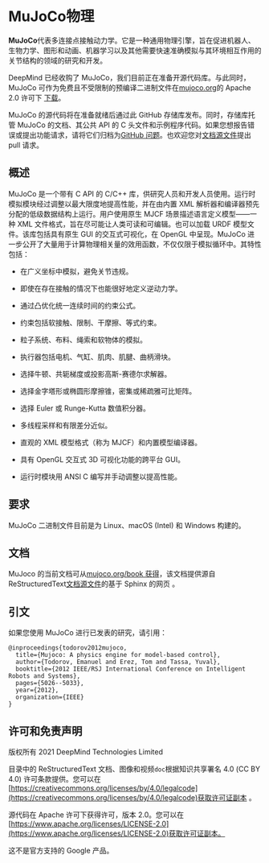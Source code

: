# MuJoCo物理

**MuJoCo**代表多连接点接触动力学。它是一种通用物理引擎，旨在促进机器人、生物力学、图形和动画、机器学习以及其他需要快速准确模拟与其环境相互作用的关节结构的领域的研究和开发。

DeepMind 已经收购了 MuJoCo，我们目前正在准备开源代码库。与此同时，MuJoCo 可作为免费且不受限制的预编译二进制文件在[mujoco.org](https://mujoco.org/)的 Apache 2.0 许可下 [下载](https://mujoco.org/)。

MuJoCo 的源代码将在准备就绪后通过此 GitHub 存储库发布。同时，存储库托管 MuJoCo 的文档、其公共 API 的 C 头文件和示例程序代码。如果您想报告错误或提出功能请求，请将它们归档为[GitHub 问题](https://github.com/deepmind/mujoco/issues)。也欢迎您对[文档源文件](https://github.com/deepmind/mujoco/tree/main/doc)提出 pull 请求。

## [](https://github.com/tigerneil/mujoco#overview)概述

MuJoCo 是一个带有 C API 的 C/C++ 库，供研究人员和开发人员使用。运行时模拟模块经过调整以最大限度地提高性能，并在由内置 XML 解析器和编译器预先分配的低级数据结构上运行。用户使用原生 MJCF 场景描述语言定义模型——一种 XML 文件格式，旨在尽可能让人类可读和可编辑。也可以加载 URDF 模型文件。该库包括具有原生 GUI 的交互式可视化，在 OpenGL 中呈现。MuJoCo 进一步公开了大量用于计算物理相关量的效用函数，不仅仅限于模拟循环中。其特性包括：

-   在广义坐标中模拟，避免关节违规。
    
-   即使在存在接触的情况下也能很好地定义逆动力学。
    
-   通过凸优化统一连续时间的约束公式。
    
-   约束包括软接触、限制、干摩擦、等式约束。
    
-   粒子系统、布料、绳索和软物体的模拟。
    
-   执行器包括电机、气缸、肌肉、肌腱、曲柄滑块。
    
-   选择牛顿、共轭梯度或投影高斯-赛德尔求解器。
    
-   选择金字塔形或椭圆形摩擦锥，密集或稀疏雅可比矩阵。
    
-   选择 Euler 或 Runge-Kutta 数值积分器。
    
-   多线程采样和有限差分近似。
    
-   直观的 XML 模型格式（称为 MJCF）和内置模型编译器。
    
-   具有 OpenGL 交互式 3D 可视化功能的跨平台 GUI。
    
-   运行时模块用 ANSI C 编写并手动调整以提高性能。
    

## [](https://github.com/tigerneil/mujoco#requirements)要求

MuJoCo 二进制文件目前是为 Linux、macOS (Intel) 和 Windows 构建的。

## [](https://github.com/tigerneil/mujoco#documentation)文档

MuJoco 的当前文档可从[mujoco.org/book 获得](https://mujoco.org/book)，该文档提供源自 ReStructuredText[文档源文件](https://github.com/deepmind/mujoco/tree/main/doc)的基于 Sphinx 的网页 。

## [](https://github.com/tigerneil/mujoco#citation)引文

如果您使用 MuJoCo 进行已发表的研究，请引用：

```
@inproceedings{todorov2012mujoco,
  title={Mujoco: A physics engine for model-based control},
  author={Todorov, Emanuel and Erez, Tom and Tassa, Yuval},
  booktitle={2012 IEEE/RSJ International Conference on Intelligent Robots and Systems},
  pages={5026--5033},
  year={2012},
  organization={IEEE}
}
```

## [](https://github.com/tigerneil/mujoco#license-and-disclaimer)许可和免责声明

版权所有 2021 DeepMind Technologies Limited

目录中的 ReStructuredText 文档、图像和视频`doc`根据知识共享署名 4.0 (CC BY 4.0) 许可条款提供。您可以在[https://creativecommons.org/licenses/by/4.0/legalcode](https://creativecommons.org/licenses/by/4.0/legalcode)获取许可证副本 。

源代码在 Apache 许可下获得许可，版本 2.0。您可以在[https://www.apache.org/licenses/LICENSE-2.0](https://www.apache.org/licenses/LICENSE-2.0)获取许可证副本。

这不是官方支持的 Google 产品。
